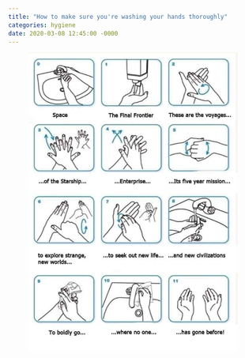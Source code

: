```yaml
---
title: "How to make sure you're washing your hands thoroughly"
categories: hygiene
date: 2020-03-08 12:45:00 -0000
---
```

<figure><a href="https://www.cdc.gov/handwashing/when-how-handwashing.html"><img src="/tanyaofmars_2020-Mar-07.jpg" /></a></figure>
